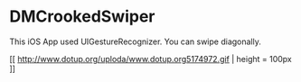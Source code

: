 DMCrookedSwiper
===============

This iOS App used UIGestureRecognizer. You can swipe diagonally.

[[ http://www.dotup.org/uploda/www.dotup.org5174972.gif | height = 100px ]]
